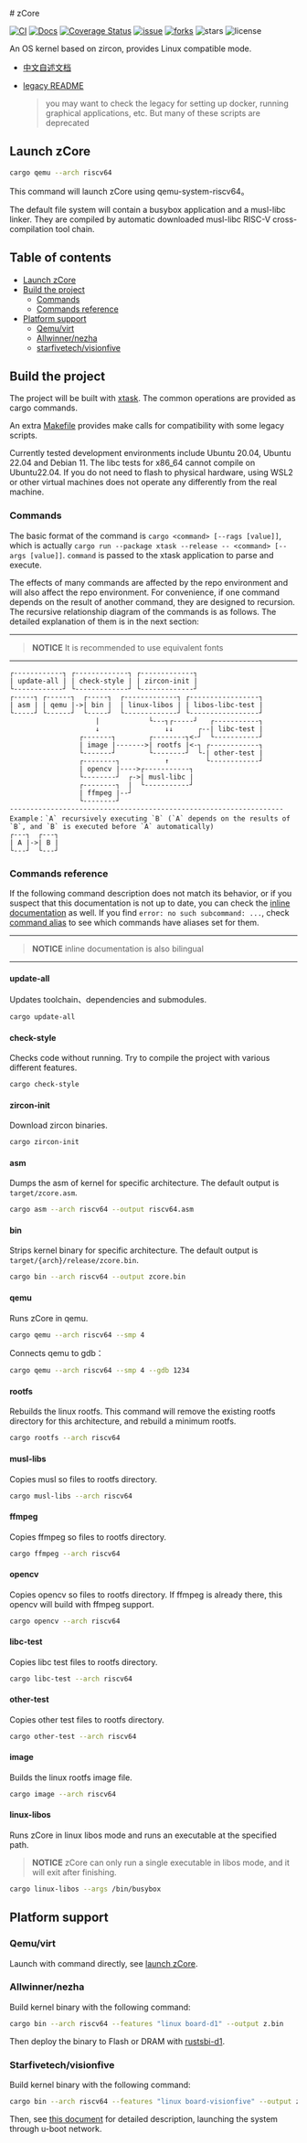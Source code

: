 ﻿﻿# zCore

[![CI](https://github.com/rcore-os/zCore/actions/workflows/build.yml/badge.svg?branch=master)](https://github.com/rcore-os/zCore/actions)
[![Docs](https://img.shields.io/badge/docs-pages-green)](https://rcore-os.github.io/zCore/)
[![Coverage Status](https://coveralls.io/repos/github/rcore-os/zCore/badge.svg?branch=master)](https://coveralls.io/github/rcore-os/zCore?branch=master)
[![issue](https://img.shields.io/github/issues/rcore-os/zCore)](https://github.com/rcore-os/zCore/issues)
[![forks](https://img.shields.io/github/forks/rcore-os/zCore)](https://github.com/rcore-os/zCore/fork)
![stars](https://img.shields.io/github/stars/rcore-os/zCore)
![license](https://img.shields.io/github/license/rcore-os/zCore)

An OS kernel based on zircon, provides Linux compatible mode.

- [中文自述文档](../README.md)
- [legacy README](README_LEGACY.md)

  > you may want to check the legacy for setting up docker, running graphical applications, etc. But many of these scripts are deprecated

## Launch zCore

   ```bash
   cargo qemu --arch riscv64
   ```

   This command will launch zCore using qemu-system-riscv64。

   The default file system will contain a busybox application and a musl-libc linker. They are compiled by automatic downloaded musl-libc RISC-V cross-compilation tool chain.

## Table of contents

- [Launch zCore](#launch-zcore)
- [Build the project](#build-the-project)
  - [Commands](#commands)
  - [Commands reference](#commands-reference)
- [Platform support](#platform-support)
  - [Qemu/virt](#qemuvirt)
  - [Allwinner/nezha](#allwinnernezha)
  - [starfivetech/visionfive](#starfivetechvisionfive)

## Build the project

The project will be built with [xtask](https://github.com/matklad/cargo-xtask). The common operations are provided as cargo commands.

An extra [Makefile](../Makefile) provides make calls for compatibility with some legacy scripts.

Currently tested development environments include Ubuntu 20.04, Ubuntu 22.04 and Debian 11.
The libc tests for x86_64 cannot compile on Ubuntu22.04.
If you do not need to flash to physical hardware, using WSL2 or other virtual machines does not operate any differently from the real machine.

### Commands

The basic format of the command is `cargo <command> [--rags [value]]`, which is actually `cargo run --package xtask --release -- <command> [--args [value]]`. `command` is passed to the xtask application to parse and execute.

The effects of many commands are affected by the repo environment and will also affect the repo environment. For convenience, if one command depends on the result of another command, they are designed to recursion. The recursive relationship diagram of the commands is as follows. The detailed explanation of them is in the next section:

---

> **NOTICE** It is recommended to use equivalent fonts

---

```text
┌------------┐ ┌-------------┐ ┌-------------┐
| update-all | | check-style | | zircon-init |
└------------┘ └-------------┘ └-------------┘
┌-----┐ ┌------┐  ┌-----┐  ┌-------------┐ ┌-----------------┐
| asm | | qemu |->| bin |  | linux-libos | | libos-libc-test |
└-----┘ └------┘  └-----┘  └-------------┘ └-----------------┘
                     |            └---┐┌-----┘   ┌-----------┐
                     ↓                ↓↓      ┌--| libc-test |
                 ┌-------┐        ┌--------┐<-┘  └-----------┘
                 | image |------->| rootfs |<-┐ ┌------------┐
                 └-------┘        └--------┘  └-| other-test |
                 ┌--------┐           ↑         └------------┘
                 | opencv |---->┌-----------┐
                 └--------┘  ┌->| musl-libc |
                 ┌--------┐  |  └-----------┘
                 | ffmpeg |--┘
                 └--------┘
-------------------------------------------------------------------
Example：`A` recursively executing `B` (`A` depends on the results of `B`, and `B` is executed before `A` automatically)
┌---┐  ┌---┐
| A |->| B |
└---┘  └---┘
```

### Commands reference

If the following command description does not match its behavior, or if you suspect that this documentation is not up to date, you can check the [inline documentation](../xtask/src/main.rs#L48) as well.
If you find `error: no such subcommand: ...`, check [command alias](../.cargo/config.toml) to see which commands have aliases set for them.

---

> **NOTICE** inline documentation is also bilingual

---

#### **update-all**

Updates toolchain、dependencies and submodules.

```bash
cargo update-all
```

#### **check-style**

Checks code without running. Try to compile the project with various different features.

```bash
cargo check-style
```

#### **zircon-init**

Download zircon binaries.

```bash
cargo zircon-init
```

#### **asm**

Dumps the asm of kernel for specific architecture.
The default output is `target/zcore.asm`.

```bash
cargo asm --arch riscv64 --output riscv64.asm
```

#### **bin**

Strips kernel binary for specific architecture.
The default output is `target/{arch}/release/zcore.bin`.

```bash
cargo bin --arch riscv64 --output zcore.bin
```

#### **qemu**

Runs zCore in qemu.

```bash
cargo qemu --arch riscv64 --smp 4
```

Connects qemu to gdb：

```bash
cargo qemu --arch riscv64 --smp 4 --gdb 1234
```

#### **rootfs**

Rebuilds the linux rootfs.
This command will remove the existing rootfs directory for this architecture,
and rebuild a minimum rootfs.

```bash
cargo rootfs --arch riscv64
```

#### **musl-libs**

Copies musl so files to rootfs directory.

```bash
cargo musl-libs --arch riscv64
```

#### **ffmpeg**

Copies ffmpeg so files to rootfs directory.

```bash
cargo ffmpeg --arch riscv64
```

#### **opencv**

Copies opencv so files to rootfs directory.
If ffmpeg is already there, this opencv will build with ffmpeg support.

```bash
cargo opencv --arch riscv64
```

#### **libc-test**

Copies libc test files to rootfs directory.

```bash
cargo libc-test --arch riscv64
```

#### **other-test**

Copies other test files to rootfs directory.

```bash
cargo other-test --arch riscv64
```

#### **image**

Builds the linux rootfs image file.

```bash
cargo image --arch riscv64
```

#### **linux-libos**

Runs zCore in linux libos mode and runs an executable at the specified path.

> **NOTICE** zCore can only run a single executable in libos mode, and it will exit after finishing.

```bash
cargo linux-libos --args /bin/busybox
```

## Platform support

### Qemu/virt

Launch with command directly, see [launch zCore](#launch-zcore).

### Allwinner/nezha

Build kernel binary with the following command:

```bash
cargo bin --arch riscv64 --features "linux board-d1" --output z.bin
```

Then deploy the binary to Flash or DRAM with [rustsbi-d1](https://github.com/rustsbi/rustsbi-d1).

### Starfivetech/visionfive

Build kernel binary with the following command:

```bash
cargo bin --arch riscv64 --features "linux board-visionfive" --output z.bin
```

Then, see [this document](docs/README-visionfive.md) for detailed description, launching the system through u-boot network.
